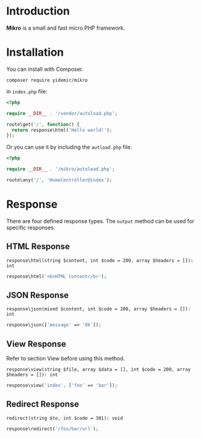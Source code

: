 # Introduction
**Mikro** is a small and fast micro PHP framework.

# Installation
You can install with Composer.
```
composer require yidemir/mikro
````

in `index.php` file:
```php
<?php

require __DIR__ . '/vendor/autoload.php';

route\get('/', function() {
  return response\html('Hello world!');
});
```

Or you can use it by including the `autload.php` file.
```php
<?php

require __DIR__ . '/mikro/autoload.php';

route\any('/', 'HomeController@index');
```

# Response
There are four defined response types. The `output` method can be used for specific responses.

## HTML Response
`response\html(string $content, int $code = 200, array $headers = []): int`
```php
response\html('<b>HTML Content</b>');
```

## JSON Response
`response\json(mixed $content, int $code = 200, array $headers = []): int`
```php
response\json(['message' => 'Ok']);
```

## View Response
Refer to section View before using this method.

`response\view(string $file, array $data = [], int $code = 200, array $headers = []): int`
```php
response\view('index', ['foo' => 'bar']);
```

## Redirect Response
`redirect(string $to, int $code = 301): void`
```php
response\redirect('/foo/bar/url');
```
